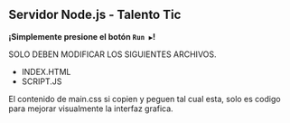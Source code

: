 ## Servidor Node.js - Talento Tic
**¡Simplemente presione el botón `Run ▶️`!**

SOLO DEBEN MODIFICAR LOS SIGUIENTES ARCHIVOS.

-  INDEX.HTML
-  SCRIPT.JS

El contenido de main.css si copien y peguen tal cual esta, solo es codigo para mejorar visualmente la interfaz grafica.